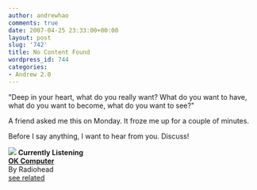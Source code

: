```yaml
---
author: andrewhao
comments: true
date: 2007-04-25 23:33:00+00:00
layout: post
slug: '742'
title: No Content Found
wordpress_id: 744
categories:
- Andrew 2.0
---
```


"Deep in your heart, what do you really want? What do you want to have, what do you want to become, what do you want to see?"  
  
A friend asked me this on Monday. It froze me up for a couple of minutes.  
  
Before I say anything, I want to hear from you. Discuss!  


[![](http://ec1.images-amazon.com/images/I/11JZV7Q3WZL.jpg)](http://www.xanga.com/Amazon/Click.aspx?asin=B000002UJQ&user=378399)
**Currently Listening**  
[**OK Computer**](http://www.xanga.com/Amazon/Click.aspx?asin=B000002UJQ&user=378399)  
By Radiohead  
[see related](http://www.xanga.com/Amazon/Click.aspx?asin=B000002UJQ&user=378399&related=1)
